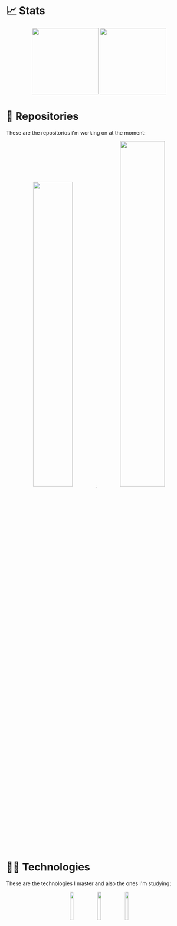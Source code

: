 
# 📈 Stats
<div align="center">
<img height=180px src="https://github-readme-stats.vercel.app/api?username=artuenric&show_icons=true&count_private=true&theme=merko&title_color=58A348">
<img height=180px src="https://github-readme-stats.vercel.app/api/top-langs/?username=artuenric&theme=merko&title_color=58A348&include_all_commits=true&count_private=true&layout=compact">
</div>

# 📂 Repositories
These are the repositorios i'm working on at the moment:

<div align="center"> 
<a href="//github.com/artuenric/rinha"> 
  <img width=46% src="https://github-readme-stats.vercel.app/api/pin/?username=artuenric&repo=rinha&theme=merko&title_color=58A348">
</a>
<a href="//github.com/artuenric/QuNetSim"> 
<img width=49% src="https://github-readme-stats.vercel.app/api/pin/?username=artuenric&repo=QuNetSim&theme=merko&title_color=58A348">
</a> 
</div>

# 👨‍💻 Technologies

These are the technologies I master and also the ones I'm studying:

<div align="center">
<img width=14% src="https://cdn.jsdelivr.net/gh/devicons/devicon/icons/python/python-original.svg" />
<img width=14% src="https://cdn.jsdelivr.net/gh/devicons/devicon/icons/html5/html5-original.svg" />
<img width=14% src="https://cdn.jsdelivr.net/gh/devicons/devicon/icons/css3/css3-original.svg" />
</div>

